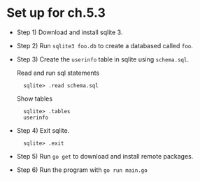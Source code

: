 # Set up for ch.5.3

* Step 1\) Download and install sqlite 3.
* Step 2\) Run `sqlite3 foo.db` to create a databased called `foo`.
* Step 3\) Create the `userinfo` table in sqlite using `schema.sql`.

  Read and run sql statements

  ```text
    sqlite> .read schema.sql
  ```

  Show tables

  ```text
    sqlite> .tables
    userinfo
  ```

* Step 4\) Exit sqlite.

  ```text
    sqlite> .exit
  ```

* Step 5\) Run `go get` to download and install remote packages.
* Step 6\) Run the program with `go run main.go`

